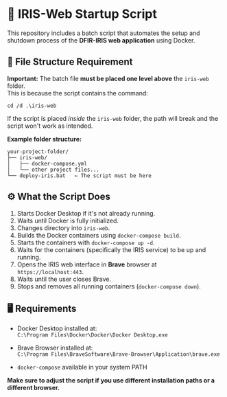 # 🚀 IRIS-Web Startup Script

This repository includes a batch script that automates the setup and shutdown process of the **DFIR-IRIS web application** using Docker.

## 📂 File Structure Requirement

**Important:** The batch file **must be placed one level above** the `iris-web` folder.  
This is because the script contains the command:

`cd /d .\iris-web`

If the script is placed *inside* the `iris-web` folder, the path will break and the script won't work as intended.

**Example folder structure:**

```
your-project-folder/
├── iris-web/
│   ├── docker-compose.yml
│   └── other project files...
└── deploy-iris.bat   ← The script must be here
```

## ⚙️ What the Script Does

1. Starts Docker Desktop if it's not already running.  
2. Waits until Docker is fully initialized.  
3. Changes directory into `iris-web`.  
4. Builds the Docker containers using `docker-compose build`.  
5. Starts the containers with `docker-compose up -d`.  
6. Waits for the containers (specifically the IRIS service) to be up and running.  
7. Opens the IRIS web interface in **Brave** browser at `https://localhost:443`.  
8. Waits until the user closes Brave.  
9. Stops and removes all running containers (`docker-compose down`).

## 🖥️ Requirements

- Docker Desktop installed at:  
  `C:\Program Files\Docker\Docker\Docker Desktop.exe`

- Brave Browser installed at:  
  `C:\Program Files\BraveSoftware\Brave-Browser\Application\brave.exe`

- `docker-compose` available in your system PATH

**Make sure to adjust the script if you use different installation paths or a different browser.**

